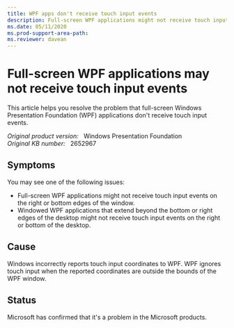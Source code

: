 ```yaml
---
title: WPF apps don't receive touch input events
description: Full-screen WPF applications might not receive touch input events on the right or bottom edges of the window.
ms.date: 05/11/2020
ms.prod-support-area-path: 
ms.reviewer: davean
---
```

# Full-screen WPF applications may not receive touch input events

This article helps you resolve the problem that full-screen Windows Presentation Foundation (WPF) applications don't receive touch input events.

_Original product version:_ &nbsp; Windows Presentation Foundation  
_Original KB number:_ &nbsp; 2652967

## Symptoms

You may see one of the following issues:

- Full-screen WPF applications might not receive touch input events on the right or bottom edges of the window.
- Windowed WPF applications that extend beyond the bottom or right edges of the desktop might not receive touch input events on the right or bottom of the desktop.

## Cause

Windows incorrectly reports touch input coordinates to WPF. WPF ignores touch input when the reported coordinates are outside the bounds of the WPF window.

## Status

Microsoft has confirmed that it's a problem in the Microsoft products.
